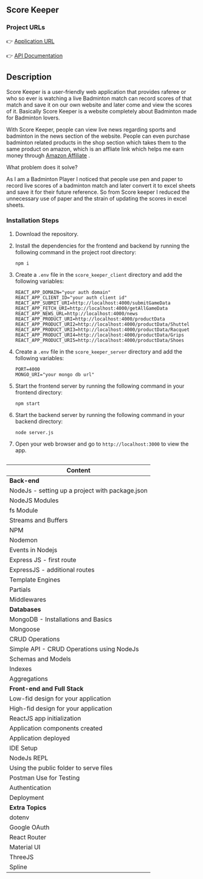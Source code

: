 ## Score Keeper

### Project URLs
👉 [Application URL](https://score-keper.netlify.app)  

👉 [API Documentation](https://documenter.getpostman.com/view/25693870/2s93m622Rg)



## Description
Score Keeper is a user-friendly web application that provides raferee or who so ever is watching a live Badminton match can record scores of that match and save it on our own website and later come and view the scores of it. Basically Score Keeper is a website completely about Badminton made for Badminton lovers.

With Score Keeper, people can view live news regarding sports and badminton in the news section of the website. People can even purchase badminton related products in the shop section which takes them to the same product on amazon, which is an affliate link which helps me earn money through [Amazon Affiliate](https://affiliate-program.amazon.in/) .   

What problem does it solve?

As I am a Badminton Player I noticed that people use pen and paper to record live scores of a badminton match and later convert it to excel sheets and save it for their future reference. So from Score keeper I reduced the unnecessary use of paper and the strain of updating the scores in excel sheets.  

### Installation Steps

1. Download the repository.
2. Install the dependencies for the frontend and backend by running the following command in the project root directory:

    ```
    npm i
    ```

3. Create a `.env` file in the `score_keeper_client` directory and add the following variables:

    ```
    REACT_APP_DOMAIN="your auth domain"
    REACT_APP_CLIENT_ID="your auth client id"
    REACT_APP_SUBMIT_URI=http://localhost:4000/submitGameData
    REACT_APP_FETCH_URI=http://localhost:4000/getAllGameData
    REACT_APP_NEWS_URL=http://localhost:4000/news
    REACT_APP_PRODUCT_URI=http://localhost:4000/productData
    REACT_APP_PRODUCT_URI2=http://localhost:4000/productData/Shuttel
    REACT_APP_PRODUCT_URI3=http://localhost:4000/productData/Racquet
    REACT_APP_PRODUCT_URI4=http://localhost:4000/productData/Grips
    REACT_APP_PRODUCT_URI5=http://localhost:4000/productData/Shoes
    ```

4. Create a `.env` file in the `score_keeper_server` directory and add the following variables:

    ```
    PORT=4000
    MONGO_URI="your mongo db url"
    ```

5. Start the frontend server by running the following command in your frontend directory:

    ```
    npm start
    ```

6. Start the backend server by running the following command in your backend directory:
    
    ```
    node server.js
    ```

7. Open your web browser and go to `http://localhost:3000` to view the app.


## 
| Content |
| ------- |
| ****Back-end**** |
| NodeJs - setting up a project with package.json |
| NodeJS Modules |
| fs Module |
| Streams and Buffers |
| NPM |
| Nodemon |
| Events in Nodejs |
| Express JS - first route |
| ExpressJS - additional routes |
| Template Engines |
| Partials |
| Middlewares |
| ****Databases**** |
| MongoDB - Installations and Basics |
| Mongoose |
| CRUD Operations |
| Simple API - CRUD Operations using NodeJs |
| Schemas and Models |
| Indexes |
| Aggregations |
| ****Front-end and Full Stack**** |
| Low-fid design for your application |
| High-fid design for your application |
| ReactJS app initialization |
| Application components created |
| Application deployed |
| IDE Setup |
| NodeJs REPL |
| Using the public folder to serve files |
| Postman Use for Testing |
| Authentication |
| Deployment |
| ****Extra Topics**** |
| dotenv |
| Google OAuth |
| React Router |
| Material UI |
| ThreeJS |
| Spline |